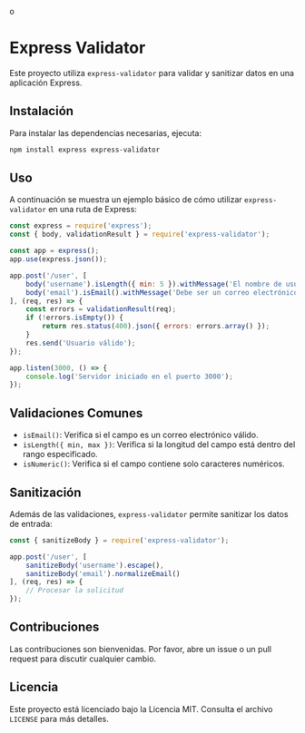 o
# Express Validator

Este proyecto utiliza `express-validator` para validar y sanitizar datos en una aplicación Express.

## Instalación

Para instalar las dependencias necesarias, ejecuta:

```bash
npm install express express-validator
```

## Uso

A continuación se muestra un ejemplo básico de cómo utilizar `express-validator` en una ruta de Express:

```javascript
const express = require('express');
const { body, validationResult } = require('express-validator');

const app = express();
app.use(express.json());

app.post('/user', [
    body('username').isLength({ min: 5 }).withMessage('El nombre de usuario debe tener al menos 5 caracteres'),
    body('email').isEmail().withMessage('Debe ser un correo electrónico válido')
], (req, res) => {
    const errors = validationResult(req);
    if (!errors.isEmpty()) {
        return res.status(400).json({ errors: errors.array() });
    }
    res.send('Usuario válido');
});

app.listen(3000, () => {
    console.log('Servidor iniciado en el puerto 3000');
});
```

## Validaciones Comunes

- `isEmail()`: Verifica si el campo es un correo electrónico válido.
- `isLength({ min, max })`: Verifica si la longitud del campo está dentro del rango especificado.
- `isNumeric()`: Verifica si el campo contiene solo caracteres numéricos.

## Sanitización

Además de las validaciones, `express-validator` permite sanitizar los datos de entrada:

```javascript
const { sanitizeBody } = require('express-validator');

app.post('/user', [
    sanitizeBody('username').escape(),
    sanitizeBody('email').normalizeEmail()
], (req, res) => {
    // Procesar la solicitud
});
```

## Contribuciones

Las contribuciones son bienvenidas. Por favor, abre un issue o un pull request para discutir cualquier cambio.

## Licencia

Este proyecto está licenciado bajo la Licencia MIT. Consulta el archivo `LICENSE` para más detalles.